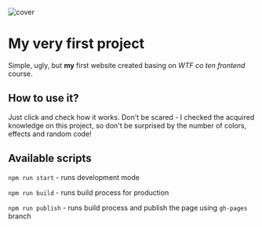 ![cover](https://cotenfrontend.pl/img/cover.png)

# My very first project 

Simple, ugly, but **my** first website created basing on *WTF co ten frontend* course.

## How to use it?

Just click and check how it works. Don't be scared - I checked the acquired knowledge on this project, so don't be surprised by the number of colors, effects and random code!

## Available scripts

`npm run start` - runs development mode

`npm run build` - runs build process for production

`npm run publish` - runs build process and publish the page using `gh-pages` branch

